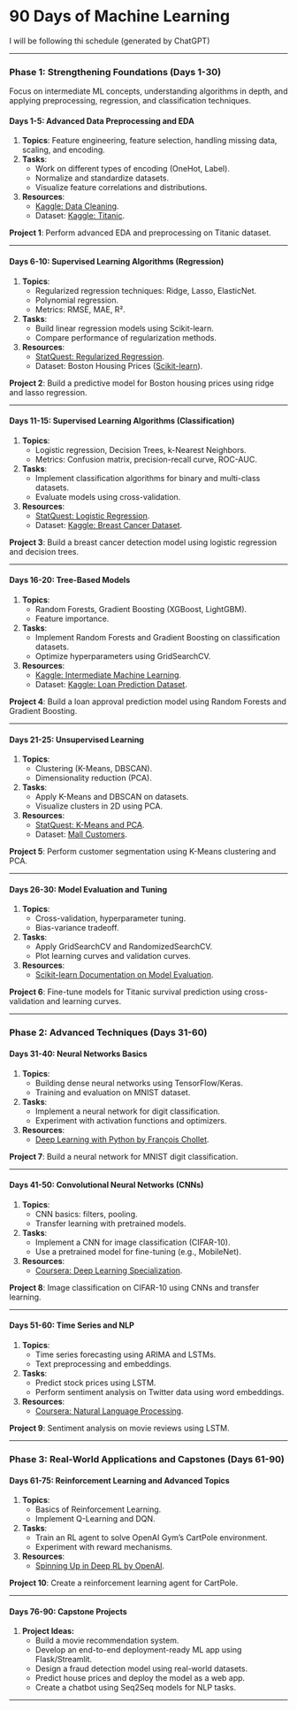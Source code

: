 # 90 Days of Machine Learning
I will be following thi schedule (generated by ChatGPT)


---

### **Phase 1: Strengthening Foundations (Days 1-30)**  
Focus on intermediate ML concepts, understanding algorithms in depth, and applying preprocessing, regression, and classification techniques.  

#### **Days 1-5: Advanced Data Preprocessing and EDA**  
1. **Topics**: Feature engineering, feature selection, handling missing data, scaling, and encoding.  
2. **Tasks**:  
   - Work on different types of encoding (OneHot, Label).  
   - Normalize and standardize datasets.  
   - Visualize feature correlations and distributions.  
3. **Resources**:  
   - [Kaggle: Data Cleaning](https://www.kaggle.com/learn/data-cleaning).  
   - Dataset: [Kaggle: Titanic](https://www.kaggle.com/c/titanic).  

**Project 1**: Perform advanced EDA and preprocessing on Titanic dataset.  

---

#### **Days 6-10: Supervised Learning Algorithms (Regression)**  
1. **Topics**:  
   - Regularized regression techniques: Ridge, Lasso, ElasticNet.  
   - Polynomial regression.  
   - Metrics: RMSE, MAE, R².  
2. **Tasks**:  
   - Build linear regression models using Scikit-learn.  
   - Compare performance of regularization methods.  
3. **Resources**:  
   - [StatQuest: Regularized Regression](https://www.youtube.com/user/joshstarmer).  
   - Dataset: Boston Housing Prices ([Scikit-learn](https://scikit-learn.org/stable/datasets/toy_dataset.html)).  

**Project 2**: Build a predictive model for Boston housing prices using ridge and lasso regression.  

---

#### **Days 11-15: Supervised Learning Algorithms (Classification)**  
1. **Topics**:  
   - Logistic regression, Decision Trees, k-Nearest Neighbors.  
   - Metrics: Confusion matrix, precision-recall curve, ROC-AUC.  
2. **Tasks**:  
   - Implement classification algorithms for binary and multi-class datasets.  
   - Evaluate models using cross-validation.  
3. **Resources**:  
   - [StatQuest: Logistic Regression](https://www.youtube.com/watch?v=zPG4NjIkCjc).  
   - Dataset: [Kaggle: Breast Cancer Dataset](https://www.kaggle.com/uciml/breast-cancer-wisconsin-data).  

**Project 3**: Build a breast cancer detection model using logistic regression and decision trees.  

---

#### **Days 16-20: Tree-Based Models**  
1. **Topics**:  
   - Random Forests, Gradient Boosting (XGBoost, LightGBM).  
   - Feature importance.  
2. **Tasks**:  
   - Implement Random Forests and Gradient Boosting on classification datasets.  
   - Optimize hyperparameters using GridSearchCV.  
3. **Resources**:  
   - [Kaggle: Intermediate Machine Learning](https://www.kaggle.com/learn/intermediate-machine-learning).  
   - Dataset: [Kaggle: Loan Prediction Dataset](https://www.kaggle.com/altruistdelhite04/loan-prediction-problem-dataset).  

**Project 4**: Build a loan approval prediction model using Random Forests and Gradient Boosting.  

---

#### **Days 21-25: Unsupervised Learning**  
1. **Topics**:  
   - Clustering (K-Means, DBSCAN).  
   - Dimensionality reduction (PCA).  
2. **Tasks**:  
   - Apply K-Means and DBSCAN on datasets.  
   - Visualize clusters in 2D using PCA.  
3. **Resources**:  
   - [StatQuest: K-Means and PCA](https://www.youtube.com/user/joshstarmer).  
   - Dataset: [Mall Customers](https://www.kaggle.com/vjchoudhary7/customer-segmentation-tutorial-in-python).  

**Project 5**: Perform customer segmentation using K-Means clustering and PCA.  

---

#### **Days 26-30: Model Evaluation and Tuning**  
1. **Topics**:  
   - Cross-validation, hyperparameter tuning.  
   - Bias-variance tradeoff.  
2. **Tasks**:  
   - Apply GridSearchCV and RandomizedSearchCV.  
   - Plot learning curves and validation curves.  
3. **Resources**:  
   - [Scikit-learn Documentation on Model Evaluation](https://scikit-learn.org/stable/modules/model_evaluation.html).  

**Project 6**: Fine-tune models for Titanic survival prediction using cross-validation and learning curves.  

---

### **Phase 2: Advanced Techniques (Days 31-60)**  

#### **Days 31-40: Neural Networks Basics**  
1. **Topics**:  
   - Building dense neural networks using TensorFlow/Keras.  
   - Training and evaluation on MNIST dataset.  
2. **Tasks**:  
   - Implement a neural network for digit classification.  
   - Experiment with activation functions and optimizers.  
3. **Resources**:  
   - [Deep Learning with Python by François Chollet](https://www.manning.com/books/deep-learning-with-python).  

**Project 7**: Build a neural network for MNIST digit classification.  

---

#### **Days 41-50: Convolutional Neural Networks (CNNs)**  
1. **Topics**:  
   - CNN basics: filters, pooling.  
   - Transfer learning with pretrained models.  
2. **Tasks**:  
   - Implement a CNN for image classification (CIFAR-10).  
   - Use a pretrained model for fine-tuning (e.g., MobileNet).  
3. **Resources**:  
   - [Coursera: Deep Learning Specialization](https://www.coursera.org/specializations/deep-learning).  

**Project 8**: Image classification on CIFAR-10 using CNNs and transfer learning.  

---

#### **Days 51-60: Time Series and NLP**  
1. **Topics**:  
   - Time series forecasting using ARIMA and LSTMs.  
   - Text preprocessing and embeddings.  
2. **Tasks**:  
   - Predict stock prices using LSTM.  
   - Perform sentiment analysis on Twitter data using word embeddings.  
3. **Resources**:  
   - [Coursera: Natural Language Processing](https://www.coursera.org/learn/natural-language-processing-tensorflow).  

**Project 9**: Sentiment analysis on movie reviews using LSTM.  

---

### **Phase 3: Real-World Applications and Capstones (Days 61-90)**  

#### **Days 61-75: Reinforcement Learning and Advanced Topics**  
1. **Topics**:  
   - Basics of Reinforcement Learning.  
   - Implement Q-Learning and DQN.  
2. **Tasks**:  
   - Train an RL agent to solve OpenAI Gym’s CartPole environment.  
   - Experiment with reward mechanisms.  
3. **Resources**:  
   - [Spinning Up in Deep RL by OpenAI](https://spinningup.openai.com/en/latest/).  

**Project 10**: Create a reinforcement learning agent for CartPole.  

---

#### **Days 76-90: Capstone Projects**  
1. **Project Ideas:**  
   - Build a movie recommendation system.  
   - Develop an end-to-end deployment-ready ML app using Flask/Streamlit.  
   - Design a fraud detection model using real-world datasets.  
   - Predict house prices and deploy the model as a web app.  
   - Create a chatbot using Seq2Seq models for NLP tasks.  

---
